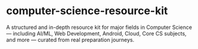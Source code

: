 # computer-science-resource-kit
A structured and in-depth resource kit for major fields in Computer Science — including AI/ML, Web Development, Android, Cloud, Core CS subjects, and more — curated from real preparation journeys.
